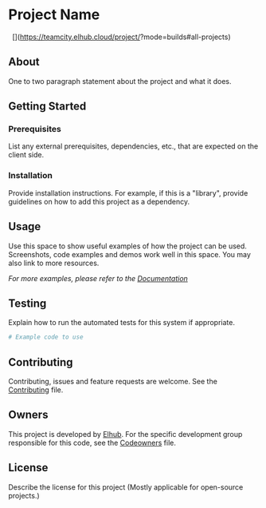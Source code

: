 # Project Name

[<img src="https://img.shields.io/badge/repo-bitbucket-blue" alt="">](<!--TODO Add repository url here -->)
[<img src="https://img.shields.io/badge/issues-jira-orange" alt="">](https://jira.elhub.cloud/issues/?jql=project%20%3D%20%22Team%20Dev%22%20AND%20component%20%3D%20${elhub_module_name}%20AND%20status%20!%3D%20Done)
[<img src="https://teamcity.elhub.cloud/app/rest/builds/buildType:(id:<!--TODO Add teamcity project ID-->_AutoRelease)/statusIcon" alt="">](https://teamcity.elhub.cloud/project/<!--TODO Add teamcity project ID-->?mode=builds#all-projects)
[<img src="https://sonar.elhub.cloud/api/project_badges/measure?project=no.elhub.${elhub_platform_name}%3A${elhub_module_name}&metric=alert_status" alt="">](https://sonar.elhub.cloud/dashboard?id=no.elhub.${elhub_platform_name}%3A${elhub_module_name})
[<img src="https://sonar.elhub.cloud/api/project_badges/measure?project=no.elhub.${elhub_platform_name}%3A${elhub_module_name}&metric=ncloc" alt="">](https://sonar.elhub.cloud/dashboard?id=no.elhub.${elhub_platform_name}%3A${elhub_module_name})
[<img src="https://sonar.elhub.cloud/api/project_badges/measure?project=no.elhub.${elhub_platform_name}%3A${elhub_module_name}&metric=bugs" alt="">](https://sonar.elhub.cloud/dashboard?id=no.elhub.${elhub_platform_name}%3A${elhub_module_name})
[<img src="https://sonar.elhub.cloud/api/project_badges/measure?project=no.elhub.${elhub_platform_name}%3A${elhub_module_name}&metric=vulnerabilities" alt="">](https://sonar.elhub.cloud/dashboard?id=no.elhub.${elhub_platform_name}%3A${elhub_module_name})
[<img src="https://sonar.elhub.cloud/api/project_badges/measure?project=no.elhub.${elhub_platform_name}%3A${elhub_module_name}&metric=coverage" alt="">](https://sonar.elhub.cloud/dashboard?id=no.elhub.${elhub_platform_name}%3A${elhub_module_name})

## About

One to two paragraph statement about the project and what it does.

## Getting Started

### Prerequisites

List any external prerequisites, dependencies, etc., that are expected on the client side.

### Installation

Provide installation instructions. For example, if this is a "library", provide guidelines on how to add this project as a dependency.

## Usage

Use this space to show useful examples of how the project can be used. Screenshots, code examples and demos work well in this space. You may also link to
more resources.

_For more examples, please refer to the [Documentation](https://example.com)_

## Testing

Explain how to run the automated tests for this system if appropriate.

```bash
# Example code to use
```

## Contributing

Contributing, issues and feature requests are welcome. See the
[Contributing](https://link-to/CONTRIBUTING.md) file.

## Owners

This project is developed by [Elhub](https://wwww.elhub.no). For the specific development group responsible for this
code, see the [Codeowners](https://.github/CODEOWNERS) file.

## License

Describe the license for this project (Mostly applicable for open-source projects.)
